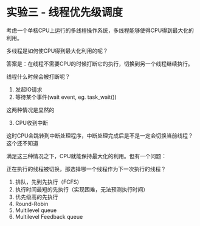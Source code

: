 # 实验三 - 线程优先级调度

考虑一个单核CPU上运行的多线程操作系统，多线程能够使得CPU得到最大化的利用。

多线程是如何使CPU得到最大化利用的呢？

答案是：在线程不需要CPU的时候打断它的执行，切换到另一个线程继续执行。

线程什么时候会被打断呢？

1. 发起IO请求
2. 等待某个事件(wait event, eg. task_wait())

这两种情况是显然的

3. CPU收到中断

这时CPU会跳转到中断处理程序，中断处理完成后是不是一定会切换当前线程？这个还不知道

满足这三种情况之下，CPU就能保持最大化的利用。但有一个问题：

正在执行的线程被切换，那选择哪一个线程作为下一次执行的线程？

1. 排队，先到先执行（FCFS）
2. 执行时间最短的先执行（实现困难，无法预测执行时间）
3. 优先级高的先执行
4. Round-Robin
5. Multilevel queue
6. Multilevel Feedback queue


